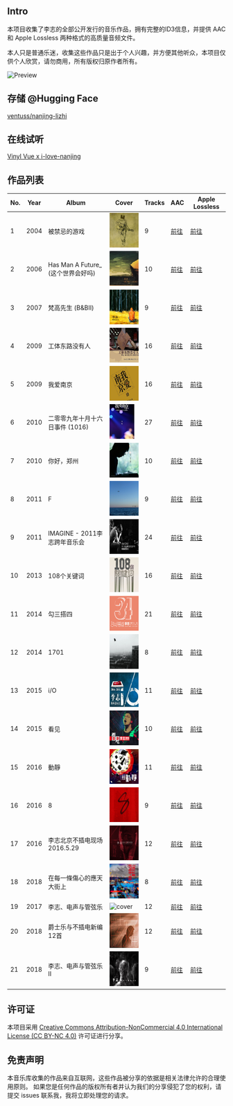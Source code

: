 ## Intro

本项目收集了李志的全部公开发行的音乐作品，拥有完整的ID3信息，并提供 AAC 和 Apple Lossless 两种格式的高质量音频文件。

本人只是普通乐迷，收集这些作品只是出于个人兴趣，并方便其他听众，本项目仅供个人欣赏，请勿商用，所有版权归原作者所有。

![Preview](Preview.PNG)

## 存储 @Hugging Face
[ventuss/nanjing-lizhi](https://huggingface.co/datasets/ventuss/nanjing-lizhi)

## 在线试听
[Vinyl Vue x i-love-nanjing](https://ilovenanjing.ventuss.xyz)

## 作品列表

| No. | Year | Album | Cover | Tracks | AAC | Apple Lossless |
| --- | --- | --- | --- | --- | --- | --- |
| 1 | 2004 | 被禁忌的游戏 | <img src="./AAC%20320kbps/2004%20-%20被禁忌的游戏/被禁忌的游戏.jpg" alt="cover" height="80"> | 9 | [前往](https://huggingface.co/datasets/ventuss/nanjing-lizhi/tree/main/AAC%20320kbps/2004%20-%20被禁忌的游戏) | [前往](https://huggingface.co/datasets/ventuss/nanjing-lizhi/tree/main/Apple%20Lossless/2004%20-%20被禁忌的游戏) |
| 2 | 2006 | Has Man A Future_ (这个世界会好吗) | <img src="./AAC%20320kbps/2006%20-%20Has%20Man%20A%20Future_%20%28这个世界会好吗%29/Has%20Man%20A%20Future_%20%28这个世界会好吗%29.jpg" alt="cover" height="80"> | 10 | [前往](https://huggingface.co/datasets/ventuss/nanjing-lizhi/tree/main/AAC%20320kbps/2006%20-%20Has%20Man%20A%20Future_%20%28这个世界会好吗%29) | [前往](https://huggingface.co/datasets/ventuss/nanjing-lizhi/tree/main/Apple%20Lossless/2006%20-%20Has%20Man%20A%20Future_%20%28这个世界会好吗%29) |
| 3 | 2007 | 梵高先生 (B&BⅡ) | <img src="./AAC%20320kbps/2007%20-%20梵高先生%20%28B%26BⅡ%29/梵高先生%20%28B%26BⅡ%29.jpg" alt="cover" height="80"> | 9 | [前往](https://huggingface.co/datasets/ventuss/nanjing-lizhi/tree/main/AAC%20320kbps/2007%20-%20梵高先生%20%28B%26BⅡ%29) | [前往](https://huggingface.co/datasets/ventuss/nanjing-lizhi/tree/main/Apple%20Lossless/2007%20-%20梵高先生%20%28B%26BⅡ%29) |
| 4 | 2009 | 工体东路没有人 | <img src="./AAC%20320kbps/2009%20-%20工体东路没有人/工体东路没有人.jpg" alt="cover" height="80"> | 16 | [前往](https://huggingface.co/datasets/ventuss/nanjing-lizhi/tree/main/AAC%20320kbps/2009%20-%20工体东路没有人) | [前往](https://huggingface.co/datasets/ventuss/nanjing-lizhi/tree/main/Apple%20Lossless/2009%20-%20工体东路没有人) |
| 5 | 2009 | 我爱南京 | <img src="./AAC%20320kbps/2009%20-%20我爱南京/我爱南京.jpg" alt="cover" height="80"> | 16 | [前往](https://huggingface.co/datasets/ventuss/nanjing-lizhi/tree/main/AAC%20320kbps/2009%20-%20我爱南京) | [前往](https://huggingface.co/datasets/ventuss/nanjing-lizhi/tree/main/Apple%20Lossless/2009%20-%20我爱南京) |
| 6 | 2010 | 二零零九年十月十六日事件 (1016) | <img src="./AAC%20320kbps/2010%20-%20二零零九年十月十六日事件%20%281016%29/二零零九年十月十六日事件%20%281016%29.png" alt="cover" height="80"> | 27 | [前往](https://huggingface.co/datasets/ventuss/nanjing-lizhi/tree/main/AAC%20320kbps/2010%20-%20二零零九年十月十六日事件%20%281016%29) | [前往](https://huggingface.co/datasets/ventuss/nanjing-lizhi/tree/main/Apple%20Lossless/2010%20-%20二零零九年十月十六日事件%20%281016%29) |
| 7 | 2010 | 你好，郑州 | <img src="./AAC%20320kbps/2010%20-%20你好，郑州/你好，郑州.jpg" alt="cover" height="80"> | 10 | [前往](https://huggingface.co/datasets/ventuss/nanjing-lizhi/tree/main/AAC%20320kbps/2010%20-%20你好，郑州) | [前往](https://huggingface.co/datasets/ventuss/nanjing-lizhi/tree/main/Apple%20Lossless/2010%20-%20你好，郑州) |
| 8 | 2011 | F | <img src="./AAC%20320kbps/2011%20-%20F/F.jpg" alt="cover" height="80"> | 9 | [前往](https://huggingface.co/datasets/ventuss/nanjing-lizhi/tree/main/AAC%20320kbps/2011%20-%20F) | [前往](https://huggingface.co/datasets/ventuss/nanjing-lizhi/tree/main/Apple%20Lossless/2011%20-%20F) |
| 9 | 2011 | IMAGINE - 2011李志跨年音乐会 | <img src="./AAC%20320kbps/2011%20-%20IMAGINE%20-%202011李志跨年音乐会/IMAGINE%20-%202011李志跨年音乐会.jpg" alt="cover" height="80"> | 24 | [前往](https://huggingface.co/datasets/ventuss/nanjing-lizhi/tree/main/AAC%20320kbps/2011%20-%20IMAGINE%20-%202011李志跨年音乐会) | [前往](https://huggingface.co/datasets/ventuss/nanjing-lizhi/tree/main/Apple%20Lossless/2011%20-%20IMAGINE%20-%202011李志跨年音乐会) |
| 10 | 2013 | 108个关键词 | <img src="./AAC%20320kbps/2013%20-%20108个关键词/108个关键词.png" alt="cover" height="80"> | 16 | [前往](https://huggingface.co/datasets/ventuss/nanjing-lizhi/tree/main/AAC%20320kbps/2013%20-%20108个关键词) | [前往](https://huggingface.co/datasets/ventuss/nanjing-lizhi/tree/main/Apple%20Lossless/2013%20-%20108个关键词) |
| 11 | 2014 | 勾三搭四 | <img src="./AAC%20320kbps/2014%20-%20勾三搭四/勾三搭四.png" alt="cover" height="80"> | 21 | [前往](https://huggingface.co/datasets/ventuss/nanjing-lizhi/tree/main/AAC%20320kbps/2014%20-%20勾三搭四) | [前往](https://huggingface.co/datasets/ventuss/nanjing-lizhi/tree/main/Apple%20Lossless/2014%20-%20勾三搭四) |
| 12 | 2014 | 1701 | <img src="./AAC%20320kbps/2014%20-%201701/1701.png" alt="cover" height="80"> | 8 | [前往](https://huggingface.co/datasets/ventuss/nanjing-lizhi/tree/main/AAC%20320kbps/2014%20-%201701) | [前往](https://huggingface.co/datasets/ventuss/nanjing-lizhi/tree/main/Apple%20Lossless/2014%20-%201701) |
| 13 | 2015 | i/O | <img src="./AAC%20320kbps/2015%20-%20i:O/i_O.jpg" alt="cover" height="80"> | 11 | [前往](https://huggingface.co/datasets/ventuss/nanjing-lizhi/tree/main/AAC%20320kbps/2015%20-%20i:O) | [前往](https://huggingface.co/datasets/ventuss/nanjing-lizhi/tree/main/Apple%20Lossless/2015%20-%20i:O) |
| 14 | 2015 | 看见 | <img src="./AAC%20320kbps/2015%20-%20看见/看见.jpg" alt="cover" height="80"> | 10 | [前往](https://huggingface.co/datasets/ventuss/nanjing-lizhi/tree/main/AAC%20320kbps/2015%20-%20看见) | [前往](https://huggingface.co/datasets/ventuss/nanjing-lizhi/tree/main/Apple%20Lossless/2015%20-%20看见) |
| 15 | 2016 | 動靜 | <img src="./AAC%20320kbps/2016%20-%20動靜/動靜.jpg" alt="cover" height="80"> | 11 | [前往](https://huggingface.co/datasets/ventuss/nanjing-lizhi/tree/main/AAC%20320kbps/2016%20-%20動靜) | [前往](https://huggingface.co/datasets/ventuss/nanjing-lizhi/tree/main/Apple%20Lossless/2016%20-%20動靜) |
| 16 | 2016 | 8 | <img src="./AAC%20320kbps/2016%20-%208/8.png" alt="cover" height="80"> | 9 | [前往](https://huggingface.co/datasets/ventuss/nanjing-lizhi/tree/main/AAC%20320kbps/2016%20-%208) | [前往](https://huggingface.co/datasets/ventuss/nanjing-lizhi/tree/main/Apple%20Lossless/2016%20-%208) |
| 17 | 2016 | 李志北京不插电现场 2016.5.29 | <img src="./AAC%20320kbps/2016%20-%20李志北京不插电现场%202016.5.29/李志北京不插电现场%202016.5.29.jpg" alt="cover" height="80"> | 12 | [前往](https://huggingface.co/datasets/ventuss/nanjing-lizhi/tree/main/AAC%20320kbps/2016%20-%20李志北京不插电现场%202016.5.29) | [前往](https://huggingface.co/datasets/ventuss/nanjing-lizhi/tree/main/Apple%20Lossless/2016%20-%20李志北京不插电现场%202016.5.29) |
| 18 | 2018 | 在每一條傷心的應天大街上 | <img src="./AAC%20320kbps/2016%20-%20在每一條傷心的應天大街上/在每一條傷心的應天大街上.jpg" alt="cover" height="80"> | 8 | [前往](https://huggingface.co/datasets/ventuss/nanjing-lizhi/tree/main/AAC%20320kbps/2016%20-%20在每一條傷心的應天大街上) | [前往](https://huggingface.co/datasets/ventuss/nanjing-lizhi/tree/main/Apple%20Lossless/2016%20-%20在每一條傷心的應天大街上) |
| 19 | 2017 | 李志、电声与管弦乐 | <img src="./AAC%20320kbps/2017%20-%20李志、电声与管弦乐/李志、电声与管弦乐.png" alt="cover" height="80"> | 12 | [前往](https://huggingface.co/datasets/ventuss/nanjing-lizhi/tree/main/AAC%20320kbps/2017%20-%20李志、电声与管弦乐) | [前往](https://huggingface.co/datasets/ventuss/nanjing-lizhi/tree/main/Apple%20Lossless/2017%20-%20李志、电声与管弦乐) |
| 20 | 2018 | 爵士乐与不插电新编12首 | <img src="./AAC%20320kbps/2018%20-%20爵士乐与不插电新编12首/爵士乐与不插电新编12首.png" alt="cover" height="80"> | 12 | [前往](https://huggingface.co/datasets/ventuss/nanjing-lizhi/tree/main/AAC%20320kbps/2018%20-%20爵士乐与不插电新编12首) | [前往](https://huggingface.co/datasets/ventuss/nanjing-lizhi/tree/main/Apple%20Lossless/2018%20-%20爵士乐与不插电新编12首) |
| 21 | 2018 | 李志、电声与管弦乐II | <img src="./AAC%20320kbps/2018%20-%20李志、电声与管弦乐II/李志、电声与管弦乐II.png" alt="cover" height="80"> | 9 | [前往](https://huggingface.co/datasets/ventuss/nanjing-lizhi/tree/main/AAC%20320kbps/2018%20-%20李志、电声与管弦乐II) | [前往](https://huggingface.co/datasets/ventuss/nanjing-lizhi/tree/main/Apple%20Lossless/2018%20-%20李志、电声与管弦乐II) | 
 

## 许可证

本项目采用 [Creative Commons Attribution-NonCommercial 4.0 International License (CC BY-NC 4.0)](http://creativecommons.org/licenses/by-nc/4.0/) 许可证进行分享。


## 免责声明
本音乐库收集的作品来自互联网，这些作品被分享的依据是相关法律允许的合理使用原则。
如果您是任何作品的版权所有者并认为我们的分享侵犯了您的权利，请提交 issues 联系我，我将立即处理您的请求。
